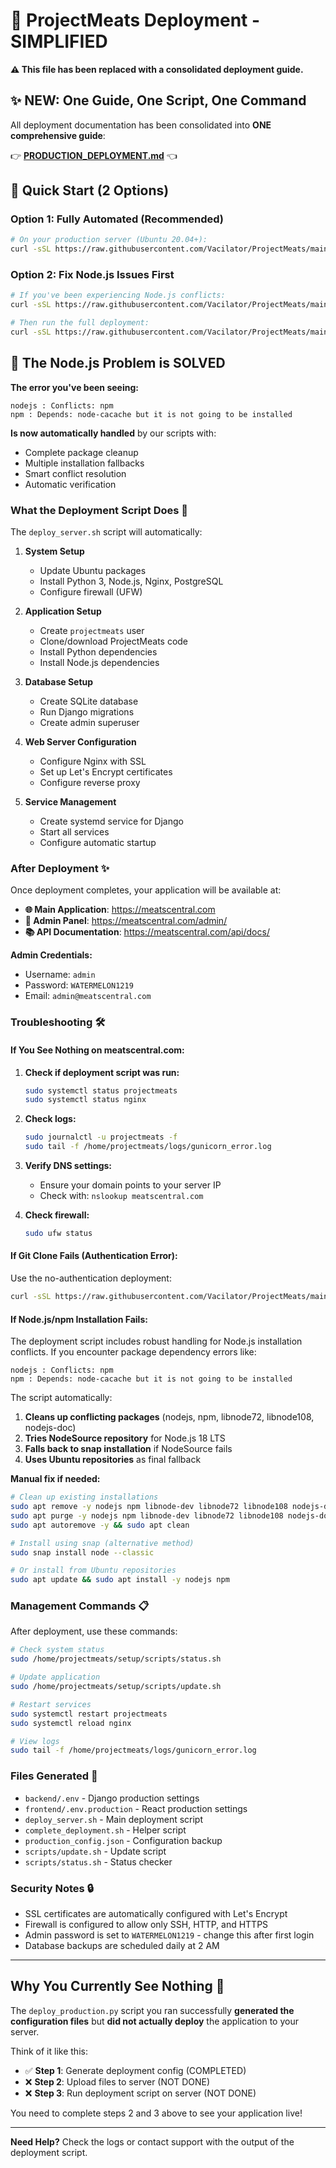 # 🚀 ProjectMeats Deployment - SIMPLIFIED

**⚠️ This file has been replaced with a consolidated deployment guide.**

## ✨ NEW: One Guide, One Script, One Command

All deployment documentation has been consolidated into **ONE comprehensive guide**:

👉 **[PRODUCTION_DEPLOYMENT.md](PRODUCTION_DEPLOYMENT.md)** 👈

## 🎯 Quick Start (2 Options)

### Option 1: Fully Automated (Recommended)
```bash
# On your production server (Ubuntu 20.04+):
curl -sSL https://raw.githubusercontent.com/Vacilator/ProjectMeats/main/one_click_deploy.sh | sudo bash
```

### Option 2: Fix Node.js Issues First
```bash
# If you've been experiencing Node.js conflicts:
curl -sSL https://raw.githubusercontent.com/Vacilator/ProjectMeats/main/fix_nodejs.sh | sudo bash

# Then run the full deployment:
curl -sSL https://raw.githubusercontent.com/Vacilator/ProjectMeats/main/one_click_deploy.sh | sudo bash
```

## 🔧 The Node.js Problem is SOLVED

**The error you've been seeing:**
```
nodejs : Conflicts: npm
npm : Depends: node-cacache but it is not going to be installed
```

**Is now automatically handled** by our scripts with:
- Complete package cleanup
- Multiple installation fallbacks  
- Smart conflict resolution
- Automatic verification

### What the Deployment Script Does 🔧

The `deploy_server.sh` script will automatically:

1. **System Setup**
   - Update Ubuntu packages
   - Install Python 3, Node.js, Nginx, PostgreSQL
   - Configure firewall (UFW)

2. **Application Setup**
   - Create `projectmeats` user
   - Clone/download ProjectMeats code
   - Install Python dependencies
   - Install Node.js dependencies

3. **Database Setup**
   - Create SQLite database
   - Run Django migrations
   - Create admin superuser

4. **Web Server Configuration**
   - Configure Nginx with SSL
   - Set up Let's Encrypt certificates
   - Configure reverse proxy

5. **Service Management**
   - Create systemd service for Django
   - Start all services
   - Configure automatic startup

### After Deployment ✨

Once deployment completes, your application will be available at:

- **🌐 Main Application**: https://meatscentral.com
- **🔐 Admin Panel**: https://meatscentral.com/admin/
- **📚 API Documentation**: https://meatscentral.com/api/docs/

**Admin Credentials:**
- Username: `admin`
- Password: `WATERMELON1219`
- Email: `admin@meatscentral.com`

### Troubleshooting 🛠️

#### If You See Nothing on meatscentral.com:

1. **Check if deployment script was run:**
   ```bash
   sudo systemctl status projectmeats
   sudo systemctl status nginx
   ```

2. **Check logs:**
   ```bash
   sudo journalctl -u projectmeats -f
   sudo tail -f /home/projectmeats/logs/gunicorn_error.log
   ```

3. **Verify DNS settings:**
   - Ensure your domain points to your server IP
   - Check with: `nslookup meatscentral.com`

4. **Check firewall:**
   ```bash
   sudo ufw status
   ```

#### If Git Clone Fails (Authentication Error):

Use the no-authentication deployment:
```bash
curl -sSL https://raw.githubusercontent.com/Vacilator/ProjectMeats/main/deploy_no_auth.sh | sudo bash
```

#### If Node.js/npm Installation Fails:

The deployment script includes robust handling for Node.js installation conflicts. If you encounter package dependency errors like:
```
nodejs : Conflicts: npm
npm : Depends: node-cacache but it is not going to be installed
```

The script automatically:
1. **Cleans up conflicting packages** (nodejs, npm, libnode72, libnode108, nodejs-doc)
2. **Tries NodeSource repository** for Node.js 18 LTS
3. **Falls back to snap installation** if NodeSource fails
4. **Uses Ubuntu repositories** as final fallback

**Manual fix if needed:**
```bash
# Clean up existing installations
sudo apt remove -y nodejs npm libnode-dev libnode72 libnode108 nodejs-doc
sudo apt purge -y nodejs npm libnode-dev libnode72 libnode108 nodejs-doc
sudo apt autoremove -y && sudo apt clean

# Install using snap (alternative method)
sudo snap install node --classic

# Or install from Ubuntu repositories
sudo apt update && sudo apt install -y nodejs npm
```

### Management Commands 📋

After deployment, use these commands:

```bash
# Check system status
sudo /home/projectmeats/setup/scripts/status.sh

# Update application
sudo /home/projectmeats/setup/scripts/update.sh

# Restart services
sudo systemctl restart projectmeats
sudo systemctl reload nginx

# View logs
sudo tail -f /home/projectmeats/logs/gunicorn_error.log
```

### Files Generated 📁

- `backend/.env` - Django production settings
- `frontend/.env.production` - React production settings  
- `deploy_server.sh` - Main deployment script
- `complete_deployment.sh` - Helper script
- `production_config.json` - Configuration backup
- `scripts/update.sh` - Update script
- `scripts/status.sh` - Status checker

### Security Notes 🔒

- SSL certificates are automatically configured with Let's Encrypt
- Firewall is configured to allow only SSH, HTTP, and HTTPS
- Admin password is set to `WATERMELON1219` - change this after first login
- Database backups are scheduled daily at 2 AM

---

## Why You Currently See Nothing 🤔

The `deploy_production.py` script you ran successfully **generated the configuration files** but **did not actually deploy** the application to your server. 

Think of it like this:
- ✅ **Step 1**: Generate deployment config (COMPLETED)
- ❌ **Step 2**: Upload files to server (NOT DONE)
- ❌ **Step 3**: Run deployment script on server (NOT DONE)

You need to complete steps 2 and 3 above to see your application live!

---

**Need Help?** Check the logs or contact support with the output of the deployment script.